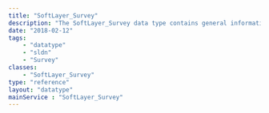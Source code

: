 ```yaml
---
title: "SoftLayer_Survey"
description: "The SoftLayer_Survey data type contains general information relating to a single SoftLayer survey. "
date: "2018-02-12"
tags:
    - "datatype"
    - "sldn"
    - "Survey"
classes:
    - "SoftLayer_Survey"
type: "reference"
layout: "datatype"
mainService : "SoftLayer_Survey"
---
```

